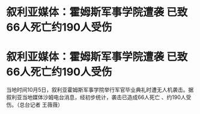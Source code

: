 # 叙利亚媒体：霍姆斯军事学院遭袭 已致66人死亡约190人受伤

# 叙利亚媒体：霍姆斯军事学院遭袭 已致66人死亡约190人受伤

当地时间10月5日，叙利亚霍姆斯军事学院举行军官毕业典礼时遭无人机袭击。据叙利亚当地媒体沙姆电台消息，经初步统计，袭击已造成66人死亡
、约190人受伤。（总台记者 王薇薇）

